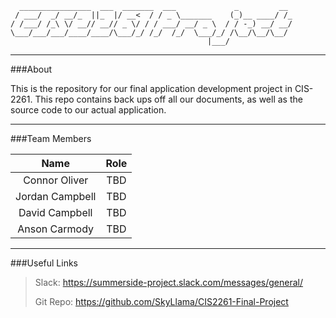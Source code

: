       ________________  ___  _______  ___             _         __ 
     / ___/  _/ __/_  ||_  |/ __<  / / _ \_______    (_)__ ____/ /_
    / /___/ /_\ \/ __// __// _ \/ / / ___/ __/ _ \  / / -_) __/ __/
    \___/___/___/____/____/\___/_/ /_/  /_/  \___/_/ /\__/\__/\__/ 
                                                |___/
___

###About

This is the repository for our final application development project in CIS-2261.
This repo contains back ups off all our documents, as well as the source code to our actual application.

___


###Team Members

| Name            | Role  |
| :-------------: | :---: |
| Connor Oliver   | TBD   |
| Jordan Campbell | TBD   |
| David Campbell  | TBD   |
| Anson Carmody   | TBD   |

___

###Useful Links

>Slack: https://summerside-project.slack.com/messages/general/ 
>
>Git Repo: https://github.com/SkyLlama/CIS2261-Final-Project

  